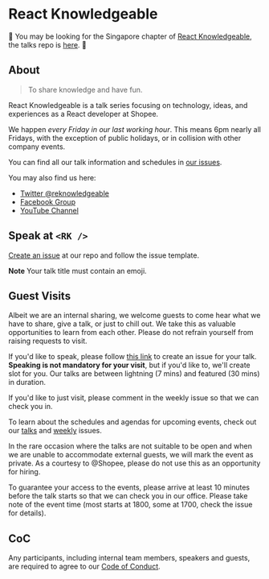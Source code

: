 # React Knowledgeable

👹 You may be looking for the Singapore chapter of [React Knowledgeable](https://reactknowledgeable.org/), the talks repo is [here](https://github.com/react-knowledgeable/talks). 👹

## About

> To share knowledge and have fun.

React Knowledgeable is a talk series focusing on technology, ideas, and experiences as a React developer at Shopee.

We happen _every Friday in our last working hour_. This means 6pm nearly all Fridays, with the exception of public holidays, or in collision with other company events.

You can find all our talk information and schedules in [our issues](https://github.com/Shopee/react-knowledgeable/issues).

You may also find us here:

- [Twitter @reknowledgeable](https://twitter.com/reknowledgeable)
- [Facebook Group](https://www.facebook.com/reactknowledgeable/)
- [YouTube Channel](https://www.youtube.com/channel/UCswxnKjnWhnSR00wC1J8LZA)

## Speak at `<RK />`

[Create an issue](https://github.com/Shopee/react-knowledgeable/issues/new?assignees=&labels=&template=talk.md&title=) at our repo and follow the issue template.

**Note** Your talk title must contain an emoji.

## Guest Visits

Albeit we are an internal sharing, we welcome guests to come hear what we have to share, give a talk, or just to chill out. We take this as valuable opportunities to learn from each other. Please do not refrain yourself from raising requests to visit.

If you'd like to speak, please follow [this link](https://github.com/Shopee/shopee-react-knowledgeable/issues/new?assignees=&labels=talk&template=talk.md&title=%F0%9F%91%BE) to create an issue for your talk. **Speaking is not mandatory for your visit**, but if you'd like to, we'll create slot for you. Our talks are between lightning (7 mins) and featured (30 mins) in duration.

If you'd like to just visit, please comment in the weekly issue so that we can check you in.

To learn about the schedules and agendas for upcoming events, check out our [talks](https://github.com/Shopee/react-knowledgeable/issues?q=is%3Aissue+is%3Aopen+label%3Atalk) and [weekly](https://github.com/Shopee/react-knowledgeable/issues?q=is%3Aissue+is%3Aopen+label%3Aweekly) issues.

In the rare occasion where the talks are not suitable to be open and when we are unable to accommodate external guests, we will mark the event as private. As a courtesy to @Shopee, please do not use this as an opportunity for hiring.

To guarantee your access to the events, please arrive at least 10 minutes before the talk starts so that we can check you in our office. Please take note of the event time (most starts at 1800, some at 1700, check the issue for details).

## CoC

Any participants, including internal team members, speakers and guests, are required to agree to our [Code of Conduct](CoC.md).
